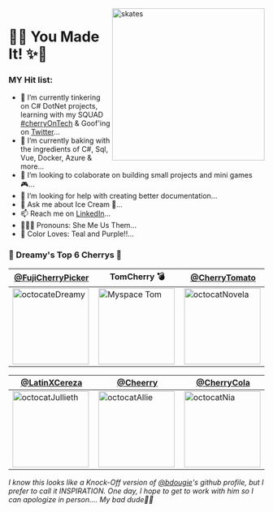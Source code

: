 
<img align="right" width="300"  src="https://user-images.githubusercontent.com/53249146/95529167-34cdf280-09a8-11eb-9ae3-6e1cd0bc5190.jpg"  alt="skates" > 


# 💜✨ You Made It! ✨💜




<!--
**Dreamy26/Dreamy26** is a ✨ _special_ ✨ repository because its `README.md` (this file) appears on your GitHub profile.
-->

### MY Hit list:


- 🧚 I’m currently tinkering on C# DotNet projects, learning with my SQUAD [#cherryOnTech](https://github.com/cherryontech) & Goof'ing on [Twitter](https://twitter.com/Dreamy26_)...
- 🥞 I’m currently baking with the ingredients of C#, Sql, Vue, Docker, Azure & more...
- 👯 I’m looking to colaborate on building small projects and mini games 🎮...
- 🤔 I’m looking for help with creating better documentation...
- 💬 Ask me about Ice Cream 🍦...
- 📫 Reach me on [LinkedIn](https://www.linkedin.com/in/adryennewilson/)...
- 💁🏽‍♀️ Pronouns: She Me Us Them...
- 🥳 Color Loves: Teal and Purple!!...



###  🍒 Dreamy's Top 6 Cherrys 🍒 


[@FujiCherryPicker](https://github.com/Dreamy26) | TomCherry 💣 | [@CherryTomato](https://github.com/novellac) |  
--- | --- | --- | 
<img align="left" width="150" height="150" src="https://user-images.githubusercontent.com/53249146/95519246-c16db600-0992-11eb-95e1-7cd1b4feaf4f.png" alt="octocateDreamy"> | <img align="left" width="150" height="150" src="https://wittenbrock.github.io/toms-myspace-page/pictures/tom-pic.jpg" alt="Myspace Tom"> | <img align="left" width="150" height="150" src="https://user-images.githubusercontent.com/53249146/95527647-e9194a00-09a3-11eb-89de-f28a3b035d53.png" alt="octocatNovela"> | 

[@LatinXCereza](https://github.com/julietafb) | [@Cheerry](https://github.com/alliequintano) |[@CherryCola](https://github.com/orgs/cherryontech/people/NiaCLay) | [@GabiCherry]() | 
--- | --- | --- | --- |
<img align="left" width="150" height="150" src="https://user-images.githubusercontent.com/53249146/95528535-6219a100-09a6-11eb-93e7-e8727a3d2efa.png" alt="octocatJullieth"> | <img align="left" width="150" height="150" src="https://user-images.githubusercontent.com/53249146/95528015-ecf99c00-09a4-11eb-95e8-480db2a8eb97.jpg" alt="octocatAllie"> | <img align="left" width="150" height="150" src="https://user-images.githubusercontent.com/53249146/95687843-2ebc5980-0bd4-11eb-9ab8-11d37270c20b.png" alt="octocatNia"> | <img align="left" width="150" height="150" src="https://user-images.githubusercontent.com/53249146/95687873-5ad7da80-0bd4-11eb-9d98-ee89b09c3edb.png" alt="octocatGabi"> 

_I know this looks like a Knock-Off version of [@bdougie](https://github.com/bdougie)'s github profile, but I prefer to call it INSPIRATION. One day, I hope to get to work with him so I can apologize in person.... My bad dude🥺😩_


